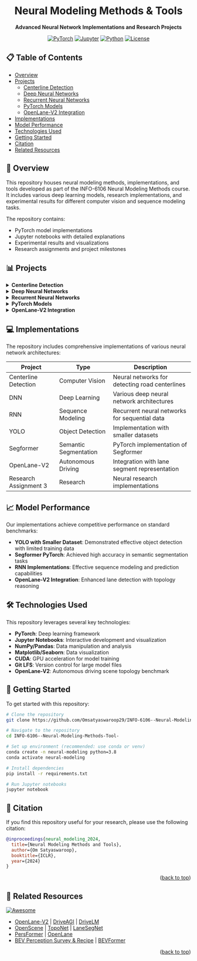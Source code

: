 <div id="top" align="center">

# Neural Modeling Methods & Tools

**Advanced Neural Network Implementations and Research Projects**

[![PyTorch](https://img.shields.io/badge/PyTorch-1.11+-ee4c2c?style=for-the-badge&logo=pytorch&logoColor=white)](https://pytorch.org/)
[![Jupyter](https://img.shields.io/badge/Jupyter-Notebook-F37626?style=for-the-badge&logo=jupyter&logoColor=white)](https://jupyter.org/)
[![Python](https://img.shields.io/badge/Python-3.8+-3776AB?style=for-the-badge&logo=python&logoColor=white)](https://www.python.org/)
[![License](https://img.shields.io/badge/License-MIT-blue?style=for-the-badge)](LICENSE)

</div>

## 📋 Table of Contents
- [Overview](#-overview)
- [Projects](#-projects)
  - [Centerline Detection](#centerline-detection)
  - [Deep Neural Networks](#deep-neural-networks)
  - [Recurrent Neural Networks](#recurrent-neural-networks)
  - [PyTorch Models](#pytorch-models)
  - [OpenLane-V2 Integration](#openlane-v2-integration)
- [Implementations](#-implementations)
- [Model Performance](#-model-performance)
- [Technologies Used](#-technologies-used)
- [Getting Started](#-getting-started)
- [Citation](#-citation)
- [Related Resources](#-related-resources)

## 🔭 Overview

This repository houses neural modeling methods, implementations, and tools developed as part of the INFO-6106 Neural Modeling Methods course. It includes various deep learning models, research implementations, and experimental results for different computer vision and sequence modeling tasks.

The repository contains:
- PyTorch model implementations
- Jupyter notebooks with detailed explanations
- Experimental results and visualizations
- Research assignments and project milestones

## 📊 Projects

<details>
<summary><b>Centerline Detection</b></summary>
<br>

### Centerline Detection

Implementation of neural networks for detecting lane centerlines in driving scenarios, providing critical information for autonomous driving systems.

**Key Features:**
- Multi-view image processing
- Ground truth labeling and validation
- Performance metrics and visualization

</details>

<details>
<summary><b>Deep Neural Networks</b></summary>
<br>

### Deep Neural Networks

Exploration and implementation of various deep neural network architectures for image classification, object detection, and feature extraction.

**Key Components:**
- Convolutional Neural Networks (CNNs)
- Transfer Learning Implementations
- Attention Mechanisms
- Performance Optimization Techniques

</details>

<details>
<summary><b>Recurrent Neural Networks</b></summary>
<br>

### Recurrent Neural Networks

Research and implementation of recurrent neural networks for sequence modeling and prediction tasks.

**Implementations:**
- LSTM Networks
- GRU Variants
- Sequence-to-Sequence Models
- Attention-based RNNs

</details>

<details>
<summary><b>PyTorch Models</b></summary>
<br>

### PyTorch Models

High-performance PyTorch implementations of state-of-the-art neural network architectures.

**Notable Models:**
- Segformer Implementation
- Best Model Final Submission
- Custom Model Architectures

</details>

<details>
<summary><b>OpenLane-V2 Integration</b></summary>
<br>

### OpenLane-V2 Integration

Integration with the OpenLane-V2 project, a comprehensive perception and reasoning benchmark for scene structure in autonomous driving.

<div align="center">
  <a href="https://github.com/OpenDriveLab/OpenLane-V2/blob/master/README.md#introducing-openlane-v2-update">
    <img src="https://img.shields.io/badge/OpenLane--V2-Integration-orange?style=for-the-badge" alt="OpenLane-V2">
  </a>
</div>

**Key Features:**
- **Lane Segment Representation**: A unifying approach for comprehensive scene understanding
- **SD Map Integration**: Standard-definition maps providing topological and positional priors
- **3D Lane Detection**: Advanced spatial representation of lane structures
- **Topology Reasoning**: Understanding relationships between lanes and traffic elements

<p align="center">
  <img src="https://github.com/OpenDriveLab/OpenLane-V2/assets/29263416/77846f69-fe77-45aa-b769-e85fd98a0596" width="500px" alt="OpenLane-V2 Lane Segment Visualization">
</p>

#### Lane Segment Functionality

Lane segment representation offers comprehensive functionality:

<table align="center">
  <tr align="center">
    <td><b>Feature</b></td>
    <td><b>Capability</b></td>
  </tr>
  <tr align="center">
    <td>3D Space Representation</td>
    <td>✅</td>
  </tr>
  <tr align="center">
    <td>Lane Direction</td>
    <td>✅</td>
  </tr>
  <tr align="center">
    <td>Lane-level Drivable Area</td>
    <td>✅</td>
  </tr>
  <tr align="center">
    <td>Lane-lane Topology</td>
    <td>✅</td>
  </tr>
  <tr align="center">
    <td>Traffic Element Integration</td>
    <td>✅</td>
  </tr>
</table>

<div align="center">
  <a href="https://github.com/OpenDriveLab/OpenLane-V2/blob/master/README.md#introducing-openlane-v2-update" target="_blank">
    <button style="background-color: #4CAF50; color: white; padding: 10px 20px; text-align: center; text-decoration: none; display: inline-block; font-size: 16px; margin: 4px 2px; cursor: pointer; border-radius: 12px; border: none;">
      Learn More About OpenLane-V2
    </button>
  </a>
</div>

</details>

## 💻 Implementations

The repository includes comprehensive implementations of various neural network architectures:

| Project | Type | Description |
|---------|------|-------------|
| Centerline Detection | Computer Vision | Neural networks for detecting road centerlines |
| DNN | Deep Learning | Various deep neural network architectures |
| RNN | Sequence Modeling | Recurrent neural networks for sequential data |
| YOLO | Object Detection | Implementation with smaller datasets |
| Segformer | Semantic Segmentation | PyTorch implementation of Segformer |
| OpenLane-V2 | Autonomous Driving | Integration with lane segment representation |
| Research Assignment 3 | Research | Neural research implementations |

## 📈 Model Performance

Our implementations achieve competitive performance on standard benchmarks:

- **YOLO with Smaller Dataset**: Demonstrated effective object detection with limited training data
- **Segformer PyTorch**: Achieved high accuracy in semantic segmentation tasks
- **RNN Implementations**: Effective sequence modeling and prediction capabilities
- **OpenLane-V2 Integration**: Enhanced lane detection with topology reasoning

## 🛠️ Technologies Used

This repository leverages several key technologies:

- **PyTorch**: Deep learning framework
- **Jupyter Notebooks**: Interactive development and visualization
- **NumPy/Pandas**: Data manipulation and analysis
- **Matplotlib/Seaborn**: Data visualization
- **CUDA**: GPU acceleration for model training
- **Git LFS**: Version control for large model files
- **OpenLane-V2**: Autonomous driving scene topology benchmark

## 🚀 Getting Started

To get started with this repository:

```bash
# Clone the repository
git clone https://github.com/Omsatyaswaroop29/INFO-6106--Neural-Modeling-Methods-Tool-.git

# Navigate to the repository
cd INFO-6106--Neural-Modeling-Methods-Tool-

# Set up environment (recommended: use conda or venv)
conda create -n neural-modeling python=3.8
conda activate neural-modeling

# Install dependencies
pip install -r requirements.txt

# Run Jupyter notebooks
jupyter notebook
```

## 📝 Citation

If you find this repository useful for your research, please use the following citation:

```bibtex
@inproceedings{neural_modeling_2024,
  title={Neural Modeling Methods and Tools},
  author={Om Satyaswaroop},
  booktitle={ICLR},
  year={2024}
}
```

<p align="right">(<a href="#top">back to top</a>)</p>

## 🔗 Related Resources
[![Awesome](https://awesome.re/badge.svg)](https://awesome.re)

- [OpenLane-V2](https://github.com/OpenDriveLab/OpenLane-V2/blob/master/README.md#introducing-openlane-v2-update) | [DriveAGI](https://github.com/OpenDriveLab/DriveAGI) | [DriveLM](https://github.com/OpenDriveLab/DriveLM) 
- [OpenScene](https://github.com/OpenDriveLab/OpenScene) | [TopoNet](https://github.com/OpenDriveLab/TopoNet) | [LaneSegNet](https://github.com/OpenDriveLab/LaneSegNet)
- [PersFormer](https://github.com/OpenDriveLab/PersFormer_3DLane) | [OpenLane](https://github.com/OpenDriveLab/OpenLane)
- [BEV Perception Survey & Recipe](https://github.com/OpenDriveLab/BEVPerception-Survey-Recipe) | [BEVFormer](https://github.com/fundamentalvision/BEVFormer)

<p align="right">(<a href="#top">back to top</a>)</p>
